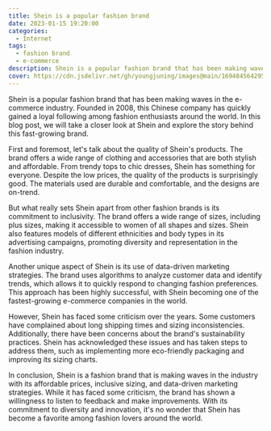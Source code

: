 ```yaml
---
title: Shein is a popular fashion brand
date: 2023-01-15 19:20:00
categories:
  - Internet
tags:
  - fashion brand
  - e-commerce
description: Shein is a popular fashion brand that has been making waves in the e-commerce industry.
cover: https://cdn.jsdelivr.net/gh/youngjuning/images@main/1694845642952.png
---
```


Shein is a popular fashion brand that has been making waves in the e-commerce industry. Founded in 2008, this Chinese company has quickly gained a loyal following among fashion enthusiasts around the world. In this blog post, we will take a closer look at Shein and explore the story behind this fast-growing brand.

First and foremost, let's talk about the quality of Shein's products. The brand offers a wide range of clothing and accessories that are both stylish and affordable. From trendy tops to chic dresses, Shein has something for everyone. Despite the low prices, the quality of the products is surprisingly good. The materials used are durable and comfortable, and the designs are on-trend.

But what really sets Shein apart from other fashion brands is its commitment to inclusivity. The brand offers a wide range of sizes, including plus sizes, making it accessible to women of all shapes and sizes. Shein also features models of different ethnicities and body types in its advertising campaigns, promoting diversity and representation in the fashion industry.

Another unique aspect of Shein is its use of data-driven marketing strategies. The brand uses algorithms to analyze customer data and identify trends, which allows it to quickly respond to changing fashion preferences. This approach has been highly successful, with Shein becoming one of the fastest-growing e-commerce companies in the world.

However, Shein has faced some criticism over the years. Some customers have complained about long shipping times and sizing inconsistencies. Additionally, there have been concerns about the brand's sustainability practices. Shein has acknowledged these issues and has taken steps to address them, such as implementing more eco-friendly packaging and improving its sizing charts.

In conclusion, Shein is a fashion brand that is making waves in the industry with its affordable prices, inclusive sizing, and data-driven marketing strategies. While it has faced some criticism, the brand has shown a willingness to listen to feedback and make improvements. With its commitment to diversity and innovation, it's no wonder that Shein has become a favorite among fashion lovers around the world.